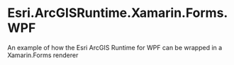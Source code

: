 # Esri.ArcGISRuntime.Xamarin.Forms.WPF
An example of how the Esri ArcGIS Runtime for WPF can be wrapped in a Xamarin.Forms renderer
